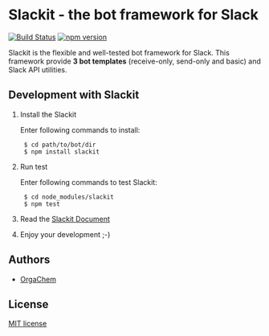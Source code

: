 Slackit - the bot framework for Slack
=====================================
[![Build Status](https://secure.travis-ci.org/OrgaChem/slackit.svg?branch=master)](https://travis-ci.org/OrgaChem/slackit)
[![npm version](https://badge.fury.io/js/slackit.svg)](http://badge.fury.io/js/slackit)

Slackit is the flexible and well-tested bot framework for Slack.
This framework provide **3 bot templates** (receive-only, send-only and basic) and Slack API utilities.


Development with Slackit
------------------------
1. Install the Slackit

	Enter following commands to install:

		$ cd path/to/bot/dir
		$ npm install slackit

2. Run test

	Enter following commands to test Slackit:

		$ cd node_modules/slackit
		$ npm test

3. Read the [Slackit Document](https://github.com/OrgaChem/slackit/wiki/Slackit-API-Reference)

4. Enjoy your development ;-)


Authors
-------

* [OrgaChem](https://github.com/OrgaChem)


License
-------

[MIT license](http://slackit.mit-license.org/)
